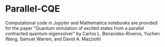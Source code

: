 # Parallel-CQE

Computational code in Jupyter and Mathematica notebooks are provided for the paper "Quantum simulation of excited states from a parallel contracted quantum eigensolver" by Carlos L. Benavides-Riveros, Yuchen Wang, Samuel Warren, and David A. Mazziotti
